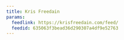 ```yaml
---
title: Kris Freedain
params:
  feedlink: https://krisfreedain.com/feed/
  feedid: 635063f3bead36d290307a4df9e52763
---
```

